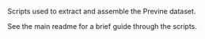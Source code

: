 Scripts used to extract and assemble the Previne dataset.

See the main readme for a brief guide through the scripts.
